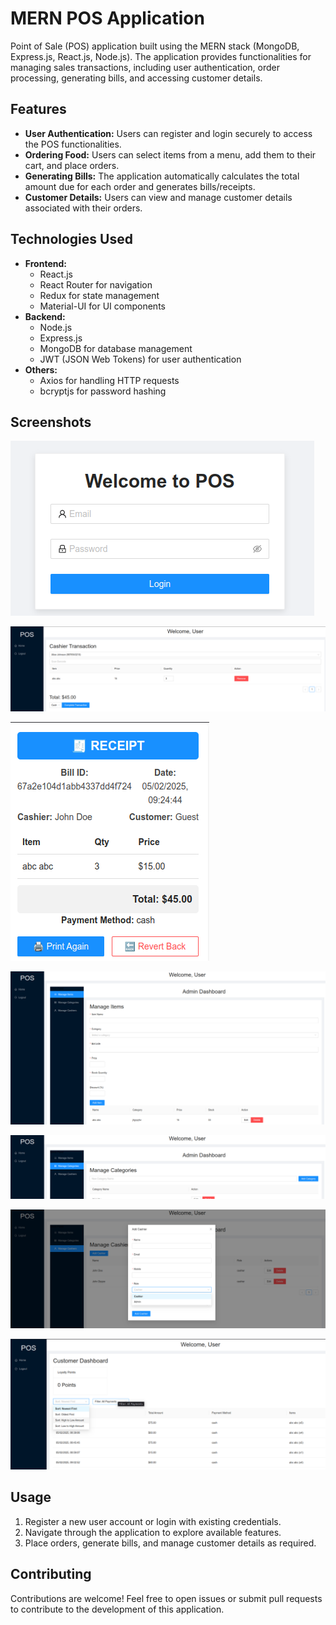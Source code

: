 # MERN POS Application

Point of Sale (POS) application built using the MERN stack (MongoDB, Express.js, React.js, Node.js). The application provides functionalities for managing sales transactions, including user authentication, order processing, generating bills, and accessing customer details.

## Features

- **User Authentication:** Users can register and login securely to access the POS functionalities.
- **Ordering Food:** Users can select items from a menu, add them to their cart, and place orders.
- **Generating Bills:** The application automatically calculates the total amount due for each order and generates bills/receipts.
- **Customer Details:** Users can view and manage customer details associated with their orders.

## Technologies Used

- **Frontend:**
  - React.js
  - React Router for navigation
  - Redux for state management
  - Material-UI for UI components
- **Backend:**
  - Node.js
  - Express.js
  - MongoDB for database management
  - JWT (JSON Web Tokens) for user authentication
- **Others:**
  - Axios for handling HTTP requests
  - bcryptjs for password hashing

## Screenshots

![Login](./document/Login.png)

![Cashier Dashboard](./document/Cashier.png)

![Receipt](./document/Reciept.png)

![AdminItem](./document/AdminItems.png)

![AdminCategories](./document/AdminCategories.png)

![AdminRolesControl](./document/AdminRolesControl.png)

![CustomerDashboard](./document//Screenshot%20from%202025-02-21%2016-13-49.png)

## Usage

1. Register a new user account or login with existing credentials.
2. Navigate through the application to explore available features.
3. Place orders, generate bills, and manage customer details as required.

## Contributing

Contributions are welcome! Feel free to open issues or submit pull requests to contribute to the development of this application.

